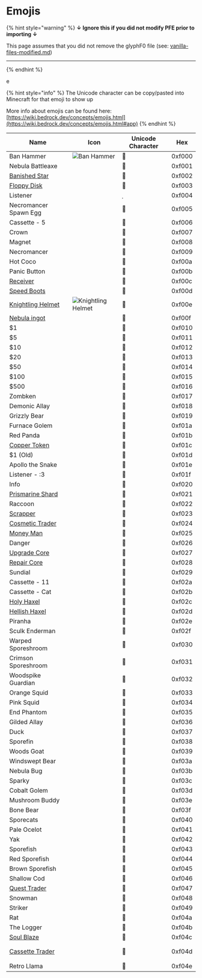 # Emojis

{% hint style="warning" %}
**↓ Ignore this if you did not modify PFE prior to importing ↓**

This page assumes that you did not remove the glyphF0 file (see: [vanilla-files-modified.md](vanilla-files-modified.md "mention"))

***
{% endhint %}

e

{% hint style="info" %}
The Unicode character can be copy/pasted into Minecraft for that emoji to show up

More info about emojis can be found here: [https://wiki.bedrock.dev/concepts/emojis.html](https://wiki.bedrock.dev/concepts/emojis.html#app)
{% endhint %}

| Name                                                          | Icon                                                                                                                                       | Unicode Character | Hex    |
| ------------------------------------------------------------- | ------------------------------------------------------------------------------------------------------------------------------------------ | ----------------- | ------ |
| Ban Hammer                                                    | <img src="https://github.com/user-attachments/assets/9d9cce25-0d83-4086-9e74-0f97c52190d4" alt="Ban Hammer" data-size="line">              |                  | 0xf000 |
| Nebula Battleaxe                                              |                                                                                                                                            |                  | 0xf001 |
| [Banished Star ](../items/banished-stars/banished-star.md)    |                                                                                                                                            |                  | 0xf002 |
| [Floppy Disk](../items/boss-drops/floppy-disk.md)             | <img src="https://github.com/ItsMePok/PFE/assets/136857747/e9d33ff5-9520-4b5d-99f6-33a9906ee64b" alt="" data-size="line">                  |                  | 0xf003 |
| Listener                                                      |                                                                                                                                            |                  | 0xf004 |
| Necromancer Spawn Egg                                         |                                                                                                                                            |                  | 0xf005 |
| Cassette - 5                                                  |                                                                                                                                            |                  | 0xf006 |
| Crown                                                         |                                                                                                                                            |                  | 0xf007 |
| Magnet                                                        |                                                                                                                                            |                  | 0xf008 |
| Necromancer                                                   |                                                                                                                                            |                  | 0xf009 |
| Hot Coco                                                      |                                                                                                                                            |                  | 0xf00a |
| Panic Button                                                  |                                                                                                                                            |                  | 0xf00b |
| [Receiver](../items/crafting-components/receiver.md)          | <img src="https://github.com/user-attachments/assets/d5e4412f-b092-413f-99d9-a9e09033cd29" alt="" data-size="line">                        |                  | 0xf00c |
| [Speed Boots](../armor/speed-boots.md)                        | <img src="https://github.com/ItsMePok/PFE/assets/136857747/131bce4c-1f58-45d7-94eb-c7965e300f17" alt="" data-size="line">                  |                  | 0xf00d |
| [Knightling Helmet](../armor/knightling-helmet.md)            | <img src="https://github.com/ItsMePok/PFE/assets/136857747/e0957c68-25ab-47ac-b92d-d8f3d6ef0a85" alt="Knightling Helmet" data-size="line"> |                  | 0xf00e |
| [Nebula ingot](../items/ingots/nebula-ingot.md)               | <img src="https://github.com/user-attachments/assets/21b0e1ab-de86-4f43-8618-453683820f4b" alt="" data-size="line">                        |                  | 0xf00f |
| $1                                                            |                                                                                                                                            |                  | 0xf010 |
| $5                                                            |                                                                                                                                            |                  | 0xf011 |
| $10                                                           |                                                                                                                                            |                  | 0xf012 |
| $20                                                           |                                                                                                                                            |                  | 0xf013 |
| $50                                                           |                                                                                                                                            |                  | 0xf014 |
| $100                                                          |                                                                                                                                            |                  | 0xf015 |
| $500                                                          |                                                                                                                                            |                  | 0xf016 |
| Zombken                                                       | <img src="https://github.com/user-attachments/assets/6d5e0b3a-d887-4827-bcf3-ea47911a95b1" alt="" data-size="line">                        |                  | 0xf017 |
| Demonic Allay                                                 | <img src="https://github.com/user-attachments/assets/20dc2cb0-8d87-4157-8db3-bae28ef15b64" alt="" data-size="line">                        |                  | 0xf018 |
| Grizzly Bear                                                  | <img src="https://github.com/user-attachments/assets/1cf87e82-4c31-4713-ad68-7360fde40def" alt="" data-size="line">                        |                  | 0xf019 |
| Furnace Golem                                                 | <img src="https://github.com/user-attachments/assets/f1651577-a289-4d58-aed9-e402f0f202d1" alt="" data-size="line">                        |                  | 0xf01a |
| Red Panda                                                     | <img src="https://github.com/user-attachments/assets/d8bd515a-aed1-4c8c-8141-c081cba6dc64" alt="" data-size="line">                        |                  | 0xf01b |
| [Copper Token](../items/tokens/copper-token.md)               | <img src="https://github.com/ItsMePok/PFE/assets/136857747/1c78ba2a-4a5b-4b7b-83ff-ed21aa75ebd8" alt="" data-size="line">                  |                  | 0xf01c |
| $1 (Old)                                                      |                                                                                                                                            |                  | 0xf01d |
| Apollo the Snake                                              | <img src="https://github.com/user-attachments/assets/3d12db84-a7f5-40a4-99be-4659a23bc287" alt="" data-size="line">                        |                  | 0xf01e |
| Listener - :3                                                 | <img src="https://github.com/user-attachments/assets/26b9f589-deaa-4abe-9f10-67df02e6aa1d" alt="" data-size="line">                        |                  | 0xf01f |
| Info                                                          | <img src="https://github.com/user-attachments/assets/b8d42881-26e5-4398-93ed-aae49ad4d312" alt="" data-size="line">                        |                  | 0xf020 |
| [Prismarine Shard](https://minecraft.wiki/w/Prismarine_Shard) | <img src="https://minecraft.wiki/images/Prismarine_Shard_JE2_BE2.png?ef03b" alt="" data-size="line">                                       |                  | 0xf021 |
| Raccoon                                                       | <img src="https://github.com/user-attachments/assets/6b2ba129-7ce5-4131-891a-9a8c124bb7d8" alt="" data-size="line">                        |                  | 0xf022 |
| [Scrapper](../mobs/traders/scrapper.md)                       | <img src="https://github.com/user-attachments/assets/67ed9674-d15b-4ee5-9757-22c486b17bf1" alt="" data-size="line">                        |                  | 0xf023 |
| [Cosmetic Trader](../mobs/traders/cosmetic-trader.md)         | <img src="https://github.com/user-attachments/assets/0856c7e2-92d2-4860-9abd-b9fe8171266b" alt="" data-size="line">                        |                  | 0xf024 |
| [Money Man](../mobs/traders/money-man.md)                     | <img src="https://github.com/user-attachments/assets/b8730220-4755-4ead-a51c-da527ff5f245" alt="" data-size="line">                        |                  | 0xf025 |
| Danger                                                        | <img src="https://github.com/user-attachments/assets/ed1f8986-3b2c-426b-b254-a93c49325041" alt="" data-size="line">                        |                  | 0xf026 |
| [Upgrade Core](../items/cores/upgrade-core.md)                | <img src="https://github.com/ItsMePok/PFE/assets/136857747/38584129-72d6-42b8-a69b-cd3b461025e8" alt="" data-size="line">                  |                  | 0xf027 |
| [Repair Core](../items/cores/repair-core.md)                  | <img src="https://github.com/ItsMePok/PFE/assets/136857747/f15d8501-f297-4a77-b6de-3681297cdb09" alt="" data-size="line">                  |                  | 0xf028 |
| Sundial                                                       | <img src="https://github.com/user-attachments/assets/c239d81f-8290-4661-a140-45ada10d53de" alt="" data-size="line">                        |                  | 0xf029 |
| Cassette - 11                                                 | <img src="https://github.com/user-attachments/assets/2899fc15-710e-4530-a3f3-17b87699a2a6" alt="" data-size="line">                        |                  | 0xf02a |
| Cassette - Cat                                                | <img src="https://github.com/user-attachments/assets/34b07696-af86-4a48-bf19-a97ab0dc4516" alt="" data-size="line">                        |                  | 0xf02b |
| [Holy Haxel](../tools/haxel/holy-haxel.md)                    | <img src="https://github.com/ItsMePok/PFE/assets/136857747/f94c8a21-7abe-4e4b-bc19-e67eb957f71c" alt="" data-size="line">                  |                  | 0xf02c |
| [Hellish Haxel](../tools/haxel/hellish-haxel.md)              | <img src="https://github.com/ItsMePok/PFE/assets/136857747/39d40020-af9d-487b-9d77-b7e199a85362" alt="" data-size="line">                  |                  | 0xf02d |
| Piranha                                                       | <img src="https://github.com/user-attachments/assets/5afd9bb2-e783-47b6-8f53-ae803a215542" alt="" data-size="line">                        |                  | 0xf02e |
| Sculk Enderman                                                | <img src="https://github.com/user-attachments/assets/af6ad833-936f-41e8-8950-626e8c20261e" alt="" data-size="line">                        |                  | 0xf02f |
| Warped Sporeshroom                                            | <img src="https://github.com/user-attachments/assets/92b2910f-e79f-4da6-a9eb-b99341d94444" alt="" data-size="line">                        |                  | 0xf030 |
| Crimson Sporeshroom                                           | <img src="https://github.com/user-attachments/assets/18e7eb1b-3c6f-4959-8cf9-c0bca1ba08c8" alt="" data-size="line">                        |                  | 0xf031 |
| Woodspike Guardian                                            | <img src="https://github.com/user-attachments/assets/7050fe43-68c1-4e6d-9b7c-e647287c029f" alt="" data-size="line">                        |                  | 0xf032 |
| Orange Squid                                                  | <img src="https://github.com/user-attachments/assets/9626ecf6-7ccf-49dd-a5c0-ca97e4ca2383" alt="" data-size="line">                        |                  | 0xf033 |
| Pink Squid                                                    | <img src="https://github.com/user-attachments/assets/cf5d51fd-791c-444f-a001-31851b5985f3" alt="" data-size="line">                        |                  | 0xf034 |
| End Phantom                                                   | <img src="https://github.com/user-attachments/assets/2fbf122b-3f93-467e-95a6-78db6eaa7ca4" alt="" data-size="line">                        |                  | 0xf035 |
| Gilded Allay                                                  | <img src="https://github.com/user-attachments/assets/622e6b0a-d124-4a2d-bbe8-5c435c69e19f" alt="" data-size="line">                        |                  | 0xf036 |
| Duck                                                          | <img src="https://github.com/user-attachments/assets/9da7c109-02b1-4f17-a936-588bc22343d2" alt="" data-size="line">                        |                  | 0xf037 |
| Sporefin                                                      | <img src="https://github.com/user-attachments/assets/a910191a-9013-4284-800e-9edf0a014fef" alt="" data-size="line">                        |                  | 0xf038 |
| Woods Goat                                                    | <img src="https://github.com/user-attachments/assets/f333f8ac-062d-4ccb-b962-1aa5e594b96c" alt="" data-size="line">                        |                  | 0xf039 |
| Windswept Bear                                                | <img src="https://github.com/user-attachments/assets/3c11129f-afe5-47b0-93bd-15dd3cfdc021" alt="" data-size="line">                        |                  | 0xf03a |
| Nebula Bug                                                    | <img src="https://github.com/user-attachments/assets/67865697-1f10-48c2-a6fa-f8f0709bea94" alt="" data-size="line">                        |                  | 0xf03b |
| Sparky                                                        | <img src="https://github.com/user-attachments/assets/4f0f486f-3fc3-4bbf-a1c6-3535293ad58d" alt="" data-size="line">                        |                  | 0xf03c |
| Cobalt Golem                                                  | <img src="https://github.com/user-attachments/assets/f28c4097-c993-4396-b98e-615eddc837c5" alt="" data-size="line">                        |                  | 0xf03d |
| Mushroom Buddy                                                | <img src="https://github.com/user-attachments/assets/12e1e85c-c52f-4bad-a271-8da7520d749e" alt="" data-size="line">                        |                  | 0xf03e |
| Bone Bear                                                     | <img src="https://github.com/user-attachments/assets/776c6c75-03a5-4d40-a598-9273ee9c7e22" alt="" data-size="line">                        |                  | 0xf03f |
| Sporecats                                                     | <img src="https://github.com/user-attachments/assets/15ba3571-0d2f-4161-ab74-d551529a8cc2" alt="" data-size="line">                        |                  | 0xf040 |
| Pale Ocelot                                                   | <img src="https://github.com/user-attachments/assets/b14a65ed-70d5-42c1-ac91-19f03d1b8380" alt="" data-size="line">                        |                  | 0xf041 |
| Yak                                                           | <img src="https://github.com/user-attachments/assets/913cafd7-a0da-4811-a952-b59008e739ea" alt="" data-size="line">                        |                  | 0xf042 |
| Sporefish                                                     | <img src="https://github.com/user-attachments/assets/0fdbd375-430c-466c-8eb8-4b955a57521d" alt="" data-size="line">                        |                  | 0xf043 |
| Red Sporefish                                                 | <img src="https://github.com/user-attachments/assets/b443b25c-5d39-4fe7-8b81-3c17efc9f854" alt="" data-size="line">                        |                  | 0xf044 |
| Brown Sporefish                                               | <img src="https://github.com/user-attachments/assets/ece25b7a-a6d2-489a-b305-a6531dda0e58" alt="" data-size="line">                        |                  | 0xf045 |
| Shallow Cod                                                   | <img src="https://github.com/user-attachments/assets/b600adca-7602-4a5f-bee8-0b2d4ed373ec" alt="" data-size="line">                        |                  | 0xf046 |
| [Quest Trader](../mobs/traders/quest-trader.md)               | <img src="https://github.com/user-attachments/assets/d0a43b43-6674-49e0-a044-aae613584891" alt="" data-size="line">                        |                  | 0xf047 |
| Snowman                                                       | <img src="https://github.com/user-attachments/assets/d60b5c1b-df1a-4cc9-8db6-4e91b18d22f3" alt="" data-size="line">                        |                  | 0xf048 |
| Striker                                                       | <img src="https://github.com/user-attachments/assets/dd6ddd88-a93f-4fd0-af0e-c56320652923" alt="" data-size="line">                        |                  | 0xf049 |
| Rat                                                           | <img src="https://github.com/user-attachments/assets/a9c0bd82-46ac-4cca-8164-5fd90f9602b8" alt="" data-size="line">                        |                  | 0xf04a |
| The Logger                                                    | <img src="https://github.com/user-attachments/assets/f6faa954-9386-48c6-94e1-2adcdd984d5b" alt="" data-size="line">                        |                  | 0xf04b |
| [Soul Blaze](../mobs/hostile-mobs/soul-blaze.md)              | <img src="https://github.com/user-attachments/assets/006c02eb-0cef-4288-a074-ad3a1771f1d7" alt="" data-size="line">                        |                  | 0xf04c |
| [Cassette Trader](../mobs/traders/cassette-trader.md)         | <h3><img src="https://github.com/user-attachments/assets/de1365f6-2eac-498b-98d7-e391fb69cc00" alt="" data-size="line"></h3>               |                  | 0xf04d |
| Retro Llama                                                   |                                                                                                                                            |                  | 0xf04e |
